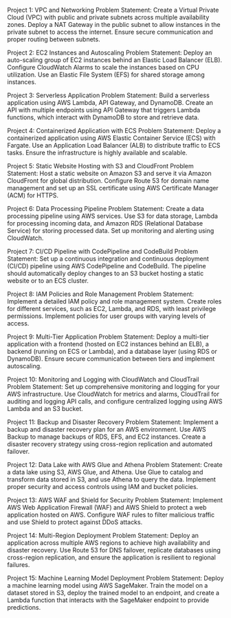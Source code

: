 Project 1: VPC and Networking
Problem Statement:
Create a Virtual Private Cloud (VPC) with public and private subnets across multiple availability zones. Deploy a NAT Gateway in the public subnet to allow instances in the private subnet to access the internet. Ensure secure communication and proper routing between subnets.

Project 2: EC2 Instances and Autoscaling
Problem Statement:
Deploy an auto-scaling group of EC2 instances behind an Elastic Load Balancer (ELB). Configure CloudWatch Alarms to scale the instances based on CPU utilization. Use an Elastic File System (EFS) for shared storage among instances.

Project 3: Serverless Application
Problem Statement:
Build a serverless application using AWS Lambda, API Gateway, and DynamoDB. Create an API with multiple endpoints using API Gateway that triggers Lambda functions, which interact with DynamoDB to store and retrieve data.

Project 4: Containerized Application with ECS
Problem Statement:
Deploy a containerized application using AWS Elastic Container Service (ECS) with Fargate. Use an Application Load Balancer (ALB) to distribute traffic to ECS tasks. Ensure the infrastructure is highly available and scalable.

Project 5: Static Website Hosting with S3 and CloudFront
Problem Statement:
Host a static website on Amazon S3 and serve it via Amazon CloudFront for global distribution. Configure Route 53 for domain name management and set up an SSL certificate using AWS Certificate Manager (ACM) for HTTPS.

Project 6: Data Processing Pipeline
Problem Statement:
Create a data processing pipeline using AWS services. Use S3 for data storage, Lambda for processing incoming data, and Amazon RDS (Relational Database Service) for storing processed data. Set up monitoring and alerting using CloudWatch.

Project 7: CI/CD Pipeline with CodePipeline and CodeBuild
Problem Statement:
Set up a continuous integration and continuous deployment (CI/CD) pipeline using AWS CodePipeline and CodeBuild. The pipeline should automatically deploy changes to an S3 bucket hosting a static website or to an ECS cluster.

Project 8: IAM Policies and Role Management
Problem Statement:
Implement a detailed IAM policy and role management system. Create roles for different services, such as EC2, Lambda, and RDS, with least privilege permissions. Implement policies for user groups with varying levels of access.

Project 9: Multi-Tier Application
Problem Statement:
Deploy a multi-tier application with a frontend (hosted on EC2 instances behind an ELB), a backend (running on ECS or Lambda), and a database layer (using RDS or DynamoDB). Ensure secure communication between tiers and implement autoscaling.

Project 10: Monitoring and Logging with CloudWatch and CloudTrail
Problem Statement:
Set up comprehensive monitoring and logging for your AWS infrastructure. Use CloudWatch for metrics and alarms, CloudTrail for auditing and logging API calls, and configure centralized logging using AWS Lambda and an S3 bucket.

Project 11: Backup and Disaster Recovery
Problem Statement:
Implement a backup and disaster recovery plan for an AWS environment. Use AWS Backup to manage backups of RDS, EFS, and EC2 instances. Create a disaster recovery strategy using cross-region replication and automated failover.

Project 12: Data Lake with AWS Glue and Athena
Problem Statement:
Create a data lake using S3, AWS Glue, and Athena. Use Glue to catalog and transform data stored in S3, and use Athena to query the data. Implement proper security and access controls using IAM and bucket policies.

Project 13: AWS WAF and Shield for Security
Problem Statement:
Implement AWS Web Application Firewall (WAF) and AWS Shield to protect a web application hosted on AWS. Configure WAF rules to filter malicious traffic and use Shield to protect against DDoS attacks.

Project 14: Multi-Region Deployment
Problem Statement:
Deploy an application across multiple AWS regions to achieve high availability and disaster recovery. Use Route 53 for DNS failover, replicate databases using cross-region replication, and ensure the application is resilient to regional failures.

Project 15: Machine Learning Model Deployment
Problem Statement:
Deploy a machine learning model using AWS SageMaker. Train the model on a dataset stored in S3, deploy the trained model to an endpoint, and create a Lambda function that interacts with the SageMaker endpoint to provide predictions.


